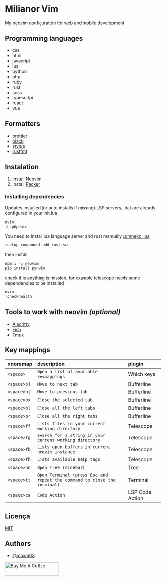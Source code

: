 
# Milianor Vim

My neovim configuration for web and mobile development


## Programming languages

- css
- html
- javacript
- lua
- python
- php
- ruby
- rust
- scss
- typescript
- react
- vue

## Formatters
- [prettier](https://prettier.io/)
- [black](https://github.com/psf/black)
- [stylua](https://github.com/JohnnyMorganz/StyLua)
- [rustfmt](https://github.com/rust-lang/rustfmt)


## Instalation

1. Install [Neovim](https://neovim.io/)
2. Install [Packer](https://github.com/wbthomason/packer.nvim)


### Installing dependencies

Updates installed (or auto installs if missing) LSP servers, that are already configured in your init.lua
```bash
nvim
:LspUpdate
```

You need to install lua language server and rust manually [sumneko_lua](https://github.com/sumneko/lua-language-server/wiki/Build-and-Run)
```bash
rustup component add rust-src
```

then install
```bash
npm i -g neovim
pip install pynvim
```

check if is anything is mission, for example telescope needs some dependencies to be installed
```bash
nvim
:checkhealth
```

## Tools to work with neovim *(optional)*
 
- [Alacritty](https://github.com/alacritty/alacritty)
- [Fish](https://fishshell.com/)
- [Tmux](https://github.com/tmux/tmux)


## Key mappings


| nnoremap   | description       | plugin                           |
| :---------- | :--------- | :---------------------------------- |
| `<space>` | `Open a list of available keymappings` | Which keys |
| `<space>b]` | `Move to next tab` | Bufferline |
| `<space>b[` | `Move to previous tab` | Bufferline |
| `<space>bx` | `Close the selected tab` | Bufferline |
| `<space>bl` | `Close all the left tabs` | Bufferline |
| `<space>br` | `Close all the right tabs` | Bufferline |
| `<space>ff` | `Lists files in your current working directory` | Telescope |
| `<space>fg` | `Search for a string in your current working directory` | Telescope |
| `<space>fb` | `Lists open buffers in current neovim instance` | Telescope |
| `<space>fh` | `Lists available help tags` | Telescope |
| `<space>nn` | `Open Tree (sidebar)` | Tree |
| `<space>tt` | `Open Terminal (press Esc and repeat the command to close the terminal)` | Terminal |
| `<space>ca` | `Code Action` | LSP Code Action |


## Licença

[MIT](https://choosealicense.com/licenses/mit/)


## Authors

- [@maxm03](https://github.com/maxmx03)

<a href="https://www.buymeacoffee.com/milianor" target="_blank"><img src="https://www.buymeacoffee.com/assets/img/custom_images/orange_img.png" alt="Buy Me A Coffee" style="height: 41px !important;width: 174px !important;box-shadow: 0px 3px 2px 0px rgba(190, 190, 190, 0.5) !important;-webkit-box-shadow: 0px 3px 2px 0px rgba(190, 190, 190, 0.5) !important;" ></a>

